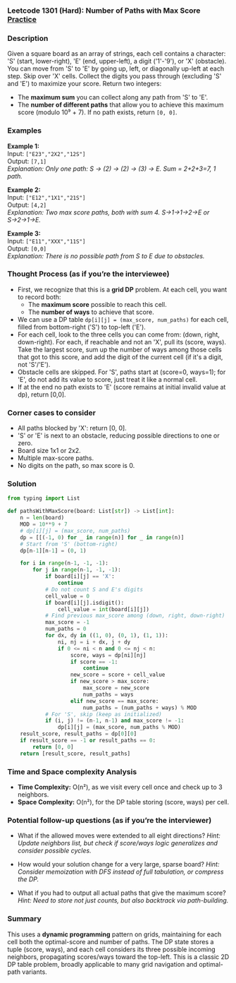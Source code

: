 ### Leetcode 1301 (Hard): Number of Paths with Max Score [Practice](https://leetcode.com/problems/number-of-paths-with-max-score)

### Description  
Given a square board as an array of strings, each cell contains a character: 'S' (start, lower-right), 'E' (end, upper-left), a digit ('1'-'9'), or 'X' (obstacle). You can move from 'S' to 'E' by going up, left, or diagonally up-left at each step. Skip over 'X' cells. Collect the digits you pass through (excluding 'S' and 'E') to maximize your score. Return two integers:
- The **maximum sum** you can collect along any path from 'S' to 'E'.
- The **number of different paths** that allow you to achieve this maximum score (modulo 10⁹ + 7).
If no path exists, return `[0, 0]`.

### Examples  
**Example 1:**  
Input: `["E23","2X2","12S"]`  
Output: `[7,1]`  
*Explanation: Only one path: S → (2) → (2) → (3) → E. Sum = 2+2+3=7, 1 path.*

**Example 2:**  
Input: `["E12","1X1","21S"]`  
Output: `[4,2]`  
*Explanation: Two max score paths, both with sum 4. S→1→1→2→E or S→2→1→E.*

**Example 3:**  
Input: `["E11","XXX","11S"]`  
Output: `[0,0]`  
*Explanation: There is no possible path from S to E due to obstacles.*


### Thought Process (as if you’re the interviewee)  
- First, we recognize that this is a **grid DP** problem. At each cell, you want to record both:
  - The **maximum score** possible to reach this cell.
  - The **number of ways** to achieve that score.
- We can use a DP table `dp[i][j] = (max_score, num_paths)` for each cell, filled from bottom-right ('S') to top-left ('E').
- For each cell, look to the three cells you can come from: (down, right, down-right). For each, if reachable and not an 'X', pull its (score, ways). Take the largest score, sum up the number of ways among those cells that got to this score, and add the digit of the current cell (if it's a digit, not 'S'/'E').
- Obstacle cells are skipped. For 'S', paths start at (score=0, ways=1); for 'E', do not add its value to score, just treat it like a normal cell.
- If at the end no path exists to 'E' (score remains at initial invalid value at dp), return [0,0].


### Corner cases to consider  
- All paths blocked by 'X': return [0, 0].
- 'S' or 'E' is next to an obstacle, reducing possible directions to one or zero.
- Board size 1x1 or 2x2.
- Multiple max-score paths.
- No digits on the path, so max score is 0.


### Solution

```python
from typing import List

def pathsWithMaxScore(board: List[str]) -> List[int]:
    n = len(board)
    MOD = 10**9 + 7
    # dp[i][j] = (max_score, num_paths)
    dp = [[(-1, 0) for _ in range(n)] for _ in range(n)]
    # Start from 'S' (bottom-right)
    dp[n-1][n-1] = (0, 1)

    for i in range(n-1, -1, -1):
        for j in range(n-1, -1, -1):
            if board[i][j] == 'X':
                continue
            # Do not count S and E's digits
            cell_value = 0
            if board[i][j].isdigit():
                cell_value = int(board[i][j])
            # Find previous max_score among (down, right, down-right)
            max_score = -1
            num_paths = 0
            for dx, dy in ((1, 0), (0, 1), (1, 1)):
                ni, nj = i + dx, j + dy
                if 0 <= ni < n and 0 <= nj < n:
                    score, ways = dp[ni][nj]
                    if score == -1:
                        continue
                    new_score = score + cell_value
                    if new_score > max_score:
                        max_score = new_score
                        num_paths = ways
                    elif new_score == max_score:
                        num_paths = (num_paths + ways) % MOD
            # For 'S', skip (keep as initialized)
            if (i, j) != (n-1, n-1) and max_score != -1:
                dp[i][j] = (max_score, num_paths % MOD)
    result_score, result_paths = dp[0][0]
    if result_score == -1 or result_paths == 0:
        return [0, 0]
    return [result_score, result_paths]
```

### Time and Space complexity Analysis  
- **Time Complexity:** O(n²), as we visit every cell once and check up to 3 neighbors.
- **Space Complexity:** O(n²), for the DP table storing (score, ways) per cell.


### Potential follow-up questions (as if you’re the interviewer)  

- What if the allowed moves were extended to all eight directions?
  *Hint: Update neighbors list, but check if score/ways logic generalizes and consider possible cycles.*

- How would your solution change for a very large, sparse board?
  *Hint: Consider memoization with DFS instead of full tabulation, or compress the DP.*

- What if you had to output all actual paths that give the maximum score?
  *Hint: Need to store not just counts, but also backtrack via path-building.*

### Summary
This uses a **dynamic programming** pattern on grids, maintaining for each cell both the optimal-score and number of paths. The DP state stores a tuple (score, ways), and each cell considers its three possible incoming neighbors, propagating scores/ways toward the top-left. This is a classic 2D DP table problem, broadly applicable to many grid navigation and optimal-path variants.
